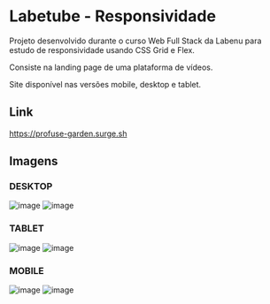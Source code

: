 # Labetube - Responsividade

Projeto desenvolvido durante o curso Web Full Stack da Labenu para estudo de responsividade usando CSS Grid e Flex.

Consiste na landing page de uma plataforma de vídeos.

Site disponível nas versões mobile, desktop e tablet.

## Link

https://profuse-garden.surge.sh

## Imagens
### DESKTOP
![image](https://user-images.githubusercontent.com/42283687/131743503-65bb24de-f917-433b-9a01-dabf43339905.png)
![image](https://user-images.githubusercontent.com/42283687/131743529-b33ef87e-babe-4664-82cd-269d18dc0fa2.png)
### TABLET
![image](https://user-images.githubusercontent.com/42283687/131743586-192422c2-76fd-4d72-93d6-bc7a22915dd3.png)
![image](https://user-images.githubusercontent.com/42283687/131743652-c1e5d518-fff2-4086-8329-b3b3ec5a1702.png)

### MOBILE
![image](https://user-images.githubusercontent.com/42283687/131743780-51cbbbc2-ef54-4a70-a270-36360ca34eae.png)
![image](https://user-images.githubusercontent.com/42283687/131743819-485a0ca8-5546-42e3-8e28-53abb2c1029c.png)

